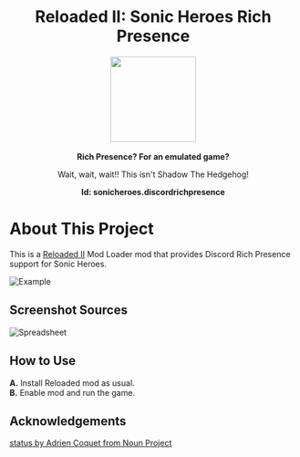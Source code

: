 <div align="center">
	<h1>Reloaded II: Sonic Heroes Rich Presence</h1>
	<img src="https://i.imgur.com/BjPn7rU.png" width="150" align="center" />
	<br/> <br/>
	<strong>Rich Presence? For an emulated game?<br/></strong>
    <p>Wait, wait, wait!! This isn't Shadow The Hedgehog!</p>
<b>Id: sonicheroes.discordrichpresence</b>
</div>

# About This Project

This is a [Reloaded II](https://github.com/Reloaded-Project/Reloaded-II) Mod Loader mod that provides Discord Rich Presence support for Sonic Heroes.

![Example](https://i.imgur.com/cOYnGkh.png)

## Screenshot Sources

![Spreadsheet](https://i.imgur.com/F31mv8f.png)

## How to Use

**A.** Install Reloaded mod as usual.  
**B.** Enable mod and run the game.  
 
## Acknowledgements

[status by Adrien Coquet from Noun Project](https://thenounproject.com/browse/icons/term/status/)